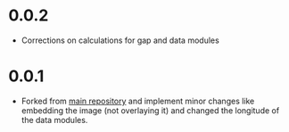 # 0.0.2

- Corrections on calculations for gap and data modules

# 0.0.1

- Forked from [main repository](https://github.com/theyakka/qr.flutter) and implement minor changes like embedding the image (not overlaying it) and changed the longitude of the data modules.